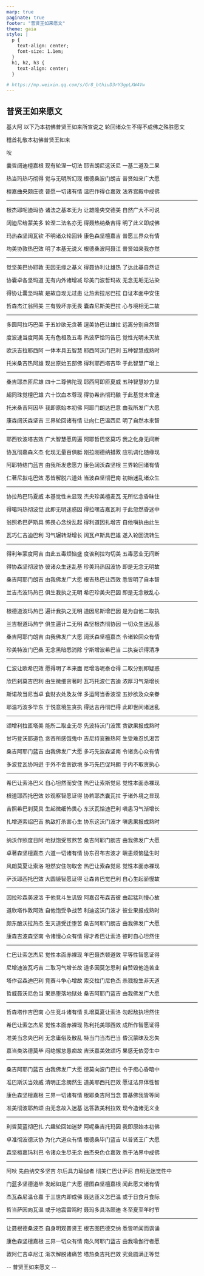 ```yaml
---
marp: true
paginate: true
footer: "普贤王如来愿文"
theme: gaia
style: |
  p {
    text-align: center;
    font-size: 1.1em;
  }
  h1, h2, h3 {
    text-align: center;
  }

# https://mp.weixin.qq.com/s/Gr8_bthiuD3rY3gpLXW4Vw
---
```


## 普贤王如来愿文

基大阿 以下乃本初佛普贤王如来所宣说之
轮回诸众生不得不成佛之殊胜愿文

稽首礼敬本初佛普贤王如来

吙

囊哲阔迪檀嘉根 现有轮涅一切法
耶吉朗尼这沃尼 一基二道及二果

热当玛热巧彻得 觉与无明所幻现
根德桑波门朗吉 普贤如来广大愿

檀嘉曲央颇庄德 普愿一切诸有情
温巴作得仓嘉效 法界宫殿中成佛

---

根杰耶呢迪玛协 诸法之基本无为
让雄隆央交德美 自然广大不可说

阔迪尼给蒙美多 轮涅二法名亦无
得聂热纳桑吉得 明了此义即成佛

玛热森坚阔瓦钦 不明诸众轮回转
康色森坚檀嘉吉 普愿三界众有情

均美协敦热巴效 明了本基无说义
根德桑波阿聂江 普贤如来我亦然

---

觉坚美巴协耶敦 无因无缘之基义
得聂协利让雄热 了达此基自然证

协囊卓各坚玛道 无有内外诸增减
珍美门波哲玛故 无念无垢无沾染

得协让囊坚玛故 是故自现无过患
让热索拉尼巴拉 自证本面中安住

哲森杰江翁照美 三有毁坏亦无畏
囊森尼斯美巴拉 心与境相无二故

---

多圆阿拉巧巴美 于五妙欲无贪著
逗美协巴让雄拉 远离分别自然智

度波速当度阿美 无有色相及五毒
热波萨恰玛告巴 觉性光明未灭故

欧沃吉拉耶西阿 一体本具五智慧
耶西阿沃门巴利 五种智慧成熟时

托米桑吉热阿雄 现出原始五部佛
得利耶西塔吉毕 于此智慧广增上

---

桑吉耶杰匝尼雄 四十二尊佛陀现
耶西阿即匝夏威 五种智慧妙力显

超同珠觉檀巴雄 六十饮血本尊现
得协希热彻玛酿 于此基觉未曾迷

托米桑吉阿因毕 我即原始本初佛
阿耶门朗达巴意 由我所发广大愿

康森阔沃森坚吉 三界轮回诸有情
让向仁巴温西尼 明了自然本来智

---

耶西钦波塔吉效 广大智慧愿周遍
阿耶哲巴坚莫巧 我之化身无间断

协瓦彻嘉森义杰 化现无量百俱胝
刚拉刚德纳措敦 应机调化随缘现

阿耶特结门蓝吉 由我所发悲愿力
康色阔沃森坚根 三界轮回诸有情

仁著尼拟屯巴效 悉皆解脱六道处
当波森坚彻巴南 初始迷乱诸众生

---

协拉热巴玛夏威 本基觉性未显现
杰央珍美檀麦瓦 无所忆念昏昧住

得噶玛热彻波觉 此即无明迷惑因
得拉嘿吉嘉瓦利 于此忽然昏迷中

翁照希巴萨斯具 怖畏心念纷乱起
得利道因扎增吉 自他嗔执由此生

瓦巧仁吉迪巴利 习气辗转渐增长
阔瓦卢斯具巴雄 遂入轮回流转生

---

得利年蒙度阿吉 由此五毒烦恼盛
度诶利拉均切美 五毒恶业无间断

得协森坚彻波协 彼诸众生迷乱基
珍美玛热因波协 即是无念无明故

桑吉阿耶门朗吉 由我佛发广大愿
根吉热巴让西效 悉皆明了自本智

兰吉杰波玛热巴 俱生我执之无明
希巴珍美央巴因 即是无念散乱心

---

根德道波玛热巴 遍计我执之无明
道因尼斯增巴因 是为自他二取执

兰吉根道玛热宁 俱生遍计二无明
森坚根杰彻协因 一切众生迷乱基

桑吉阿耶门朗吉 由我佛发广大愿
阔沃森坚檀嘉杰 令诸轮回众有情

珍美特波门巴桑 无念黑暗悉消除
宁斯增波希巴当 二执妄识得清净

---

仁波让欧希巴效 愿得明了本来面
尼增洛呢泰仓得 二取分别即疑惑

欣巴刹莫吉巴利 由生微细贪著时
瓦巧托波仁吉迪 浓厚习气渐增长

斯诺故当尼当卓 食财衣处及友伴
多运阿当香波涅 五妙欲及众亲眷

耶温巧波多毕东 于悦意境生贪执
得达吉丹彻巴得 此即世间诸迷乱

---

颂增利拉匝塔美 能所二取业无尽
先波持沃门波策 贪欲果报成熟时

甘巧登沃耶道色 贪吝所感饿鬼中
吉尼持衮雅热阿 生受难忍饥渴苦

桑吉阿耶门蓝吉 由我佛发广大愿
多巧先波森坚南 令诸贪心众有情

多波登瓦协玛迸 于外不舍贪欲境
多巧先巴促玛朗 于内不取贪执心

---

希巴让索洛巴义 自心坦然而安住
热巴让索斯觉尼 觉性本面赤裸现

根道耶西托巴效 妙观察智愿证得
协若耶杰囊瓦拉 于诸外境之显现

吉照希巴刹莫具 生起微细怖畏心
东沃瓦恰迪巴利 嗔恚习气渐增长

扎增道索绍巴吉 执敌打杀害心生
协东这沃门波才 嗔恚果报成熟时

---

纳沃作照度日阿 地狱饱受煎熬苦
桑吉阿耶门朗吉 由我佛发广大愿

卓著森坚檀嘉杰 六道一切诸有情
协东召布吉波才 瞋恚烦恼猛生时

风朗莫夏让索洛 坦然安住勿取舍
热巴让索森觉尼 觉性本面赤裸现

萨沃耶西托巴效 大圆镜智愿证得
让森肯巴觉巴利 自心生起骄慢故

---

因拉珍森美波洛 于他竞斗生讥毁
阿嘉召布森吉彼 由起猛利慢心故

道欣塔作敦阿效 自他饱受争战苦
利迪这沃门波才 彼业果报成熟时

颇东酿沃拉热杰 生天道受迁堕苦
桑吉阿耶门朗吉 由我佛发广大愿

康森吉波森坚南 令诸慢心众有情
得才希巴让索洛 彼时自心坦然住

---

仁巴让索怎杰尼 觉性本面赤裸现
年巴聂杰顿道效 平等性智愿证得

尼增迪波瓦巧吉 二取习气增长故
道多因莫怎恩利 自赞毁他造苦业

塔作召森迪巴利 竞赛斗争心增故
索交拉门尼色杰 杀戮投生非天道

哲威聂沃尼色当 果熟堕落地狱处
桑吉阿耶门蓝吉 由我佛发广大愿

---

哲森塔作吉巴南 心生竞斗诸有情
扎增莫夏让索洛 勿起敌执坦然住

希巴让索怎杰尼 觉性本面赤裸现
陈利托美耶西效 成所作智愿证得

准美当念央巴利 无念庸俗及散乱
特当门当杰巴当 昏沉蒙昧及忘失

嘉当类洛德莫毕 闷绝懈怠愚痴故
吉沃嘉美效颂巧 果感无依旁生中

---

桑吉阿耶门蓝吉 由我佛发广大愿
德莫向波门巴拉 令于痴心昏暗中

准巴斯沃当效威 清明正念朗然生
道美耶西托巴效 愿证法界体性智

康色森坚檀嘉根 三界一切诸有情
根耶桑吉阿当念 普基佛我皆等同

准美彻波耶热颂 由无念故入迷基
达答敦美利拉效 现今造诸无义业

---

利哲莫蓝彻巴扎 六趣轮回如迷梦
阿呢桑吉托玛因 我即原始本初佛

卓准彻波德沃协 为化六道众有情
根德桑毕门蓝吉 以普贤王广大愿

森坚檀嘉玛利巴 令诸众生尽无余
曲杰央色仓嘉效 悉于法界中成佛

---

阿吙
先曲纳交多坚吉 尔后具力瑜伽者
彻美仁巴让萨尼 自明无迷觉性中

门蓝多坚德道毕 发起如是广大愿
德图森坚檀嘉根 闻此愿文诸有情

杰瓦森尼温仓嘉 于三世内即成佛
聂达匝义怎巴温 或于日食月食际

哲当萨因向瓦温 或于地震雷鸣时
聂玛多具洛颇迪 冬至夏至年时节

---

让聂根德桑波杰 自身明观普贤王
根吉图巴德交纳 悉皆听闻而讽诵

康色森坚檀嘉根 三界一切众有情
南久阿耶门蓝吉 由我瑜伽行者愿

敦阿仁吉卓尼江 渐次解脱诸痛苦
塔热桑吉托巴效 究竟圆满正等觉

-- 普贤王如来愿文 --
